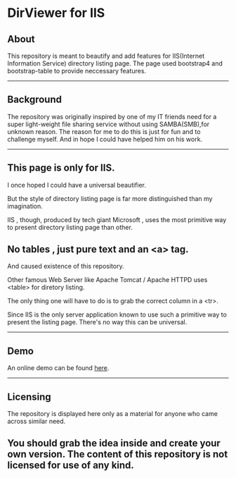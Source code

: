 #  DirViewer for IIS
## About
This repository is meant to beautify and add features for IIS(Internet Information Service) directory listing page.
The page used bootstrap4 and bootstrap-table to provide neccessary features.

---

## Background

The repository was originally inspired by one of my IT friends need for a super light-weight file sharing service without using SAMBA(SMB),for unknown reason.
The reason for me to do this is just for fun and to challenge myself. And in hope I could have helped him on his work.

---


## This page is only for IIS.

I once hoped I could have a universal beautifier.

But the style of directory listing page is far more distinguished than my imagination.

IIS , though, produced by tech giant Microsoft , uses the most primitive way to present directory listing page than other.

## No tables , just pure text and an \<a\> tag.

And caused existence of this repository.

Other famous Web Server like Apache Tomcat / Apache HTTPD uses \<table\>  for diretory listing. 


The only thing  one will have to do is to grab the correct column in a \<tr\>.

Since IIS is the only server application known to use such a primitive way to present the listing page. There's no way this can be universal.

---
## Demo

An online demo can be found [here](https://dirbrowser-demo.netlify.app/).

---
## Licensing

The repository is displayed here only as a material for anyone who came across similar need. 

## You should grab the idea inside and create your own version.  The content of this repository is not licensed for use of any kind.